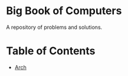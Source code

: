 # Big Book of Computers
A repository of problems and solutions.

# Table of Contents
* [Arch](arch.md)
